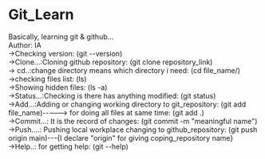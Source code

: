 # Git_Learn
Basically, learning git & github...
<br>
Author: IA
<br>
->Checking version: (git --version)
<br>
->Clone...:Cloning github repository: (git clone repository_link)
<br>
-> cd..:change directory means which directory i need: (cd file_name/)
<br>
->checking files list: (ls)
<br>
->Showing hidden files: (ls -a)
<br>
->Status...:Checking is there has anything modified: (git status)
<br>
->Add...:Adding or changing working directory to git_repository: (git add file_name)-----> for doing all files at same time: (git add .)
<br>
->Commit...: It is the record of changes: (git commit -m "meaningful name")
<br>
->Push....: Pushing local workplace changing to github_repository: (git push origin main)---{I declare "origin" for giving coping_repository name}
<br>
->Help..: for getting help: (git --help)
<br>
<br>
